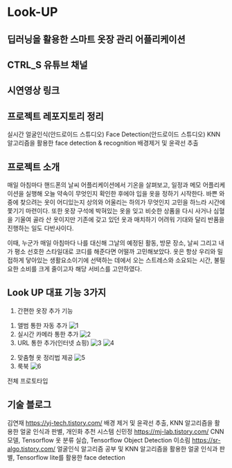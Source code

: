 # Look-UP
## 딥러닝을 활용한 스마트 옷장 관리 어플리케이션

## CTRL_S 유튜브 채널

## 시연영상 링크

## 프로젝트 레포지토리 정리
실시간 얼굴인식(안드로이드 스튜디오)
Face Detection(안드로이드 스튜디오)
KNN 알고리즘을 활용한 face detection & recognition
배경제거 및 윤곽선 추출

## 프로젝트 소개
매일 아침마다 핸드폰의 날씨 어플리케이션에서 기온을 살펴보고, 일정과 메모 어플리케이션을 실행해
오늘 약속이 무엇인지 확인한 후에야 입을 옷을 정하기 시작한다. 바쁜 와중에 찾으려는 옷이 어디있는지
상의와 어울리는 하의가 무엇인지 고민을 하느라 시간에 쫓기기 마련이다. 또한 옷장 구석에 박혀있는 
옷을 잊고 비슷한 상품을 다시 사거나 심혈을 기울여 골라 산 옷이지만 기존에 갖고 있던 옷과 매치하기
어려워 기대와 달리 반품을 진행하는 일도 다반사이다.

이때, 누군가 매일 아침마다 나를 대신해 그날의 예정된 활동, 방문 장소, 날씨 그리고 내가 평소 선호한 
스타일대로 코디를 해준다면 어떨까 고민해보았다. 옷은 항상 우리와 밀접하게 닿아있는 생활요소이기에
선택하는 데에서 오는 스트레스와 소요되는 시간, 불필요한 소비를 크게 줄이고자 해당 서비스를 고안하였다.

## Look UP 대표 기능 3가지
1. 간편한 옷장 추가 기능
  1) 앨범 통한 자동 추가
  ![1](https://user-images.githubusercontent.com/55148494/101899037-7d946880-3bf0-11eb-9a21-5bf62b4e8110.JPG)
  2) 실시간 카메라 통한 추가
  ![2](https://user-images.githubusercontent.com/55148494/101899045-7ec59580-3bf0-11eb-97fc-50a3385700e4.JPG)
  3) URL 통한 추가(인터넷 쇼핑)
  ![3](https://user-images.githubusercontent.com/55148494/101899046-7f5e2c00-3bf0-11eb-8cfa-f4d8158d2b8d.JPG)
![4](https://user-images.githubusercontent.com/55148494/101899047-7f5e2c00-3bf0-11eb-90cd-3d88c0ac13f4.JPG)
2. 맞춤형 옷 정리법 제공
![5](https://user-images.githubusercontent.com/55148494/101899048-7ff6c280-3bf0-11eb-8b2d-984de886bd83.JPG)
3. 룩북
![6](https://user-images.githubusercontent.com/55148494/101899050-7ff6c280-3bf0-11eb-8ec2-d5b02612e6cb.JPG)
  
전체 프로토타입


## 기술 블로그
김연재 https://yj-tech.tistory.com/
배경 제거 및 윤곽선 추출, KNN 알고리즘을 활용한 얼굴 인식과 판별, 개인화 추천 시스템
신민정 https://mj-lab.tistory.com/
CNN 모델, Tensorflow 옷 분류 실습, Tensorflow Object Detection
이소림 https://sr-algo.tistory.com/
얼굴인식 알고리즘 공부 및 KNN 알고리즘을 활용한 얼굴 인식과 판별, Tensorflow lite를 활용한 face detection
